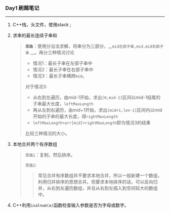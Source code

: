 ### Day1 刷题笔记

---

1. C++栈，头文件<stack>，使用stack<T> ;

2. 求串的最长连续子串和

   >__`思路`__：使用分治法求解，将串分为三部分，__`mid左部子串,mid,mid右部子串` __。再分三种情况讨论
   >
   >- 情况1：最长子串在左部子串中
   >- 情况2：最长子串在右部子串中
   >- 情况3：最长子串横跨`mid`。
   >
   >对于情况3: 
   >
   >- 从右到左遍历，由mid-1开始，求出`[0,mid-1]`区间以mid-1结尾的子串最大长度，`leftMaxLength`
   >- 再从左到右遍历，由mid+1开始，求出`[mid+1,len-1]`区间内以mid开始的子串的最大长度，得`rightMaxLength`
   >- `leftMaxLength+arr[mid]+rightMaxLength`即为情况3的结果
   >
   >比较三种情况的大小。

3. 本地合并两个有序数组

   >`思路1`：复制，然后排序。
   >
   >`思路2`:
   >
   >>  常见合并有序数组并不要求本地合并，所以一般新建一个数组，利用归并排序的思想合并。但要求本地排序的话，可以反向归并，从右到左遍历数组，并且从右到左插入到空间较大的数组中。

4. C++利用`isalnum(a)`函数检查输入参数是否为字母或数字。